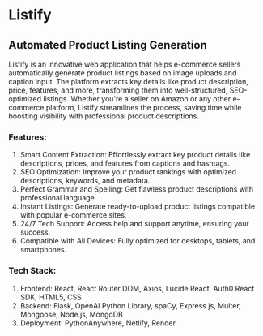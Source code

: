 # Listify
## Automated Product Listing Generation
Listify is an innovative web application that helps e-commerce sellers automatically generate product listings based on image uploads and caption input. The platform extracts key details like product description, price, features, and more, transforming them into well-structured, SEO-optimized listings. Whether you're a seller on Amazon or any other e-commerce platform, Listify streamlines the process, saving time while boosting visibility with professional product descriptions.

### Features:
1. Smart Content Extraction: Effortlessly extract key product details like descriptions, prices, and features from captions and hashtags.
2. SEO Optimization: Improve your product rankings with optimized descriptions, keywords, and metadata.
3. Perfect Grammar and Spelling: Get flawless product descriptions with professional language.
4. Instant Listings: Generate ready-to-upload product listings compatible with popular e-commerce sites.
5. 24/7 Tech Support: Access help and support anytime, ensuring your success.
6. Compatible with All Devices: Fully optimized for desktops, tablets, and smartphones.
   
### Tech Stack:
1. Frontend: React, React Router DOM, Axios, Lucide React, Auth0 React SDK, HTML5, CSS
2. Backend: Flask, OpenAI Python Library, spaCy, Express.js, Multer, Mongoose, Node.js, MongoDB
3. Deployment: PythonAnywhere, Netlify, Render

